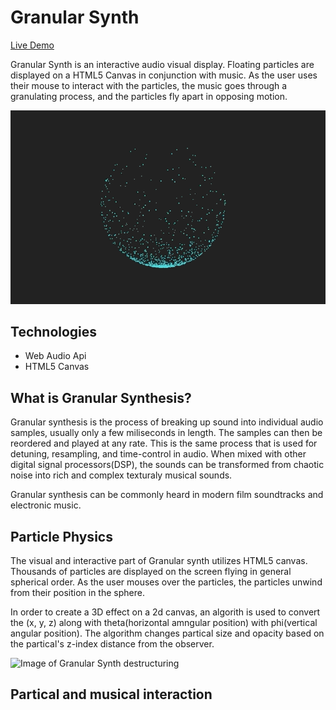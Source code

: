 # Granular Synth
[Live Demo](https://granular-synth.herokuapp.com/)

Granular Synth is an interactive audio visual display. Floating particles are displayed on a HTML5 Canvas in conjunction with music. As the user uses their mouse to interact with the particles, the music goes through a granulating process, and the particles fly apart in opposing motion. 

![Image of Granular Synth](https://github.com/pb-nowa/Virtual-Synthesizer/blob/master/assets/screenshots/granular-synth-main.gif)

## Technologies

* Web Audio Api
* HTML5 Canvas

## What is Granular Synthesis?

Granular synthesis is the process of breaking up sound into individual audio samples, usually only a few miliseconds in length. The samples can then be reordered and played at any rate. This is the same process that is used for detuning, resampling, and time-control in audio. When mixed with other digital signal processors(DSP), the sounds can be transformed from chaotic noise into rich and complex texturaly musical sounds. 

Granular synthesis can be commonly heard in modern film soundtracks and electronic music. 

## Particle Physics

The visual and interactive part of Granular synth utilizes HTML5 canvas. Thousands of particles are displayed on the screen flying in general spherical order. As the user mouses over the particles, the particles unwind from their position in the sphere. 

In order to create a 3D effect on a 2d canvas, an algorith is used to convert the (x, y, z) along with theta(horizontal amngular position) with phi(vertical angular position). The algorithm changes partical size and opacity based on the partical's z-index distance from the observer.

![Image of Granular Synth destructuring](https://github.com/pb-nowa/Virtual-Synthesizer/blob/master/assets/screenshots/granular-synth-destructure.gif)

## Partical and musical interaction



